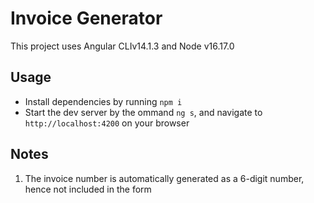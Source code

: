 # Invoice Generator

This project uses Angular CLIv14.1.3 and Node v16.17.0

## Usage

- Install dependencies by running `npm i`
- Start the dev server by the ommand `ng s`, and navigate to `http://localhost:4200` on your browser

## Notes

1. The invoice number is automatically generated as a 6-digit number, hence not included in the form
